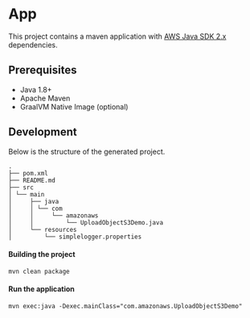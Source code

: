# App

This project contains a maven application with [AWS Java SDK 2.x](https://github.com/aws/aws-sdk-java-v2) dependencies.

## Prerequisites
- Java 1.8+
- Apache Maven
- GraalVM Native Image (optional)

## Development

Below is the structure of the generated project.

```
.
├── pom.xml
├── README.md
├── src
│ └── main
│     ├── java
│     │ └── com
│     │     └── amazonaws
│     │         └── UploadObjectS3Demo.java
│     └── resources
│         └── simplelogger.properties
```

#### Building the project
```
mvn clean package
```

#### Run the application
```
mvn exec:java -Dexec.mainClass="com.amazonaws.UploadObjectS3Demo"
```
